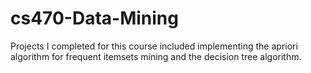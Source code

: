 # cs470-Data-Mining

Projects I completed for this course included implementing the apriori algorithm for frequent itemsets mining and the decision tree algorithm.
